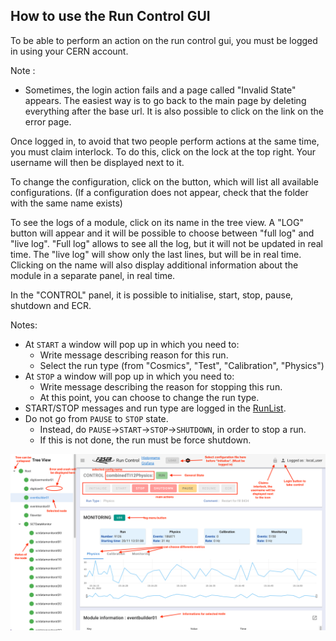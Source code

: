 ## How to use the Run Control GUI
To be able to perform an action on the run control gui, you must be logged in using your CERN account. 

Note : 
* Sometimes, the login action fails and a page called "Invalid State" appears. 
The easiest way is to go back to the main page by deleting everything after the base url. 
It is also possible to click on the link on the error page. 

Once logged in, to avoid that two people perform actions at the same time, you must claim interlock. To do this, click on the lock at the top right. Your username will then be displayed next to it. 

To change the configuration, click on the button, which will list all available configurations. (If a configuration does not appear, check that the folder with the same name exists)

To see the logs of a module, click on its name in the tree view. A "LOG" button will appear and it will be possible to choose between "full log" and "live log". "Full log" allows to see all the log, but it will not be updated in real time. The "live log" will show only the last lines, but will be in real time. Clicking on the name will also display additional information about the module in a separate panel, in real time. 

In the "CONTROL" panel, it is possible to initialise, start, stop, pause, shutdown and ECR.

Notes:
* At `START` a window will pop up in which you need to:
    * Write message describing reason for this run.
    * Select the run type (from "Cosmics", "Test", "Calibration", "Physics")
* At `STOP` a window will pop up in which you need to: 
    * Write message describing the reason for stopping this run.
    * At this point, you can choose to change the run type.
*  START/STOP messages and run type are logged in the [RunList](https://faser-runinfo.app.cern.ch/).
*  Do not go from `PAUSE` to `STOP` state.
    *  Instead, do `PAUSE`->`START`->`STOP`->`SHUTDOWN`, in order to stop a run.
    *  If this is not done, the run must be force shutdown.

![](./img/interface.png)


    
